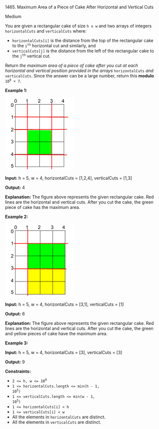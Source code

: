 1465\. Maximum Area of a Piece of Cake After Horizontal and Vertical Cuts

Medium

You are given a rectangular cake of size `h x w` and two arrays of integers `horizontalCuts` and `verticalCuts` where:

*   `horizontalCuts[i]` is the distance from the top of the rectangular cake to the <code>i<sup>th</sup></code> horizontal cut and similarly, and
*   `verticalCuts[j]` is the distance from the left of the rectangular cake to the <code>j<sup>th</sup></code> vertical cut.

Return _the maximum area of a piece of cake after you cut at each horizontal and vertical position provided in the arrays_ `horizontalCuts` _and_ `verticalCuts`. Since the answer can be a large number, return this **modulo** <code>10<sup>9</sup> + 7</code>.

**Example 1:**

![](leetcode_max_area_2.png)

**Input:** h = 5, w = 4, horizontalCuts = [1,2,4], verticalCuts = [1,3]

**Output:** 4

**Explanation:** The figure above represents the given rectangular cake. Red lines are the horizontal and vertical cuts. After you cut the cake, the green piece of cake has the maximum area.

**Example 2:**

![](leetcode_max_area_3.png)

**Input:** h = 5, w = 4, horizontalCuts = [3,1], verticalCuts = [1]

**Output:** 6

**Explanation:** The figure above represents the given rectangular cake. Red lines are the horizontal and vertical cuts. After you cut the cake, the green and yellow pieces of cake have the maximum area.

**Example 3:**

**Input:** h = 5, w = 4, horizontalCuts = [3], verticalCuts = [3]

**Output:** 9

**Constraints:**

*   <code>2 <= h, w <= 10<sup>9</sup></code>
*   <code>1 <= horizontalCuts.length <= min(h - 1, 10<sup>5</sup>)</code>
*   <code>1 <= verticalCuts.length <= min(w - 1, 10<sup>5</sup>)</code>
*   `1 <= horizontalCuts[i] < h`
*   `1 <= verticalCuts[i] < w`
*   All the elements in `horizontalCuts` are distinct.
*   All the elements in `verticalCuts` are distinct.